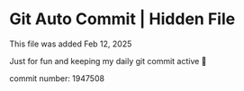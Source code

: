 # Git Auto Commit | Hidden File

This file was added Feb 12, 2025

Just for fun and keeping my daily git commit active 🤪

commit number: 1947508

